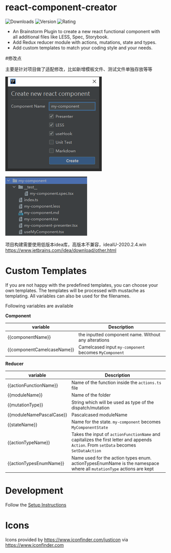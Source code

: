 # react-component-creator

![Downloads](https://img.shields.io/jetbrains/plugin/d/13965-react-component-creator?style=for-the-badge)
![Version](https://img.shields.io/jetbrains/plugin/v/13965-react-component-creator?style=for-the-badge)
![Rating](https://img.shields.io/jetbrains/plugin/r/rating/13965-react-component-creator?style=for-the-badge)


- An Brainstorm Plugin to create a new react functional component with all additional files like
LESS, Spec, Storybook.
- Add Redux reducer module with actions, mutations, state and types.
- Add custom templates to match your coding style and your needs.



#修改点

主要是针对项目做了适配修改，比如新增模板文件、测试文件单独存放等等

![image-20220423225506561](https://raw.githubusercontent.com/KingZhang/kingzhang.github.io/blog/source/assets/img/image-20220423225506561.png)

![image-20220423233459847](https://raw.githubusercontent.com/KingZhang/kingzhang.github.io/blog/source/assets/img/image-20220423233459847.png)

项目构建需要使用低版本idea库，高版本不兼容，ideaIU-2020.2.4.win  https://www.jetbrains.com/idea/download/other.html



# Custom Templates
If you are not happy with the predefined templates, you can choose your
own templates. The templates will be processed with mustache as templating.
All variables can also be used for the filenames.

Following variables are available


**Component**

| variable | Description |
|---|---|
| {{componentName}} | the inputted component name. Without any alterations |
| {{componentCamelcaseName}} | Camelcased input `my-component` becomes `MyComponent` |

**Reducer**

| variable | Description |
|---|---|
| {{actionFunctionName}} | Name of the function inside the `actions.ts` file |
| {{moduleName}} | Name of the folder |
| {{mutationType}} | String which will be used as type of the dispatch/mutation |
| {{moduleNamePascalCase}} | Pascalcased moduleName |
| {{stateName}} | Name for the state. `my-component` becomes `MyComponentState` |
| {{actionTypeName}} | Takes the input of `actionFunctionName` and capitalizes the first letter and appends `Action`. From `setData` becomes `SetDataAction` |
| {{actionTypesEnumName}} | Name used for the action types enum. actionTypesEnumName is the namespace where all `mutationType` actions are kept |


# Development
Follow the [Setup Instructions](./doc/DEVELOPMENT.md)

# Icons
Icons provided by https://www.iconfinder.com/justicon via https://www.iconfinder.com
